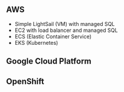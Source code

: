 ## AWS

- Simple LightSail (VM) with managed SQL
- EC2 with load balancer and managed SQL
- ECS (Elastic Container Service)
- EKS (Kubernetes)

## Google Cloud Platform

## OpenShift